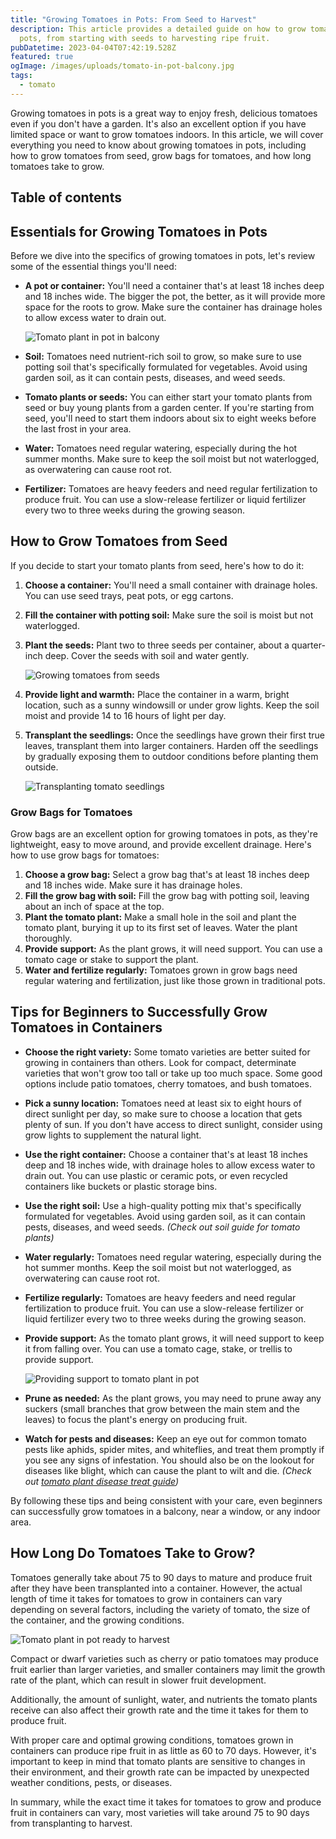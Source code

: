 ```yaml
---
title: "Growing Tomatoes in Pots: From Seed to Harvest"
description: This article provides a detailed guide on how to grow tomatoes in
  pots, from starting with seeds to harvesting ripe fruit.
pubDatetime: 2023-04-04T07:42:19.528Z
featured: true
ogImage: /images/uploads/tomato-in-pot-balcony.jpg
tags:
  - tomato
---
```

Growing tomatoes in pots is a great way to enjoy fresh, delicious tomatoes even if you don't have a garden. It's also an excellent option if you have limited space or want to grow tomatoes indoors. In this article, we will cover everything you need to know about growing tomatoes in pots, including how to grow tomatoes from seed, grow bags for tomatoes, and how long tomatoes take to grow.

## Table of contents

## Essentials for Growing Tomatoes in Pots

Before we dive into the specifics of growing tomatoes in pots, let's review some of the essential things you'll need:

* **A pot or container:** You'll need a container that's at least 18 inches deep and 18 inches wide. The bigger the pot, the better, as it will provide more space for the roots to grow. Make sure the container has drainage holes to allow excess water to drain out.

  ![Tomato plant in pot in balcony](/images/uploads/tomato-in-pot-balcony.jpg "Tomato plant in pot in balcony")
* **Soil:** Tomatoes need nutrient-rich soil to grow, so make sure to use potting soil that's specifically formulated for vegetables. Avoid using garden soil, as it can contain pests, diseases, and weed seeds.
* **Tomato plants or seeds:** You can either start your tomato plants from seed or buy young plants from a garden center. If you're starting from seed, you'll need to start them indoors about six to eight weeks before the last frost in your area.
* **Water:** Tomatoes need regular watering, especially during the hot summer months. Make sure to keep the soil moist but not waterlogged, as overwatering can cause root rot.
* **Fertilizer:** Tomatoes are heavy feeders and need regular fertilization to produce fruit. You can use a slow-release fertilizer or liquid fertilizer every two to three weeks during the growing season.

## How to Grow Tomatoes from Seed

If you decide to start your tomato plants from seed, here's how to do it:

1. **Choose a container:** You'll need a small container with drainage holes. You can use seed trays, peat pots, or egg cartons.
2. **Fill the container with potting soil:** Make sure the soil is moist but not waterlogged.
3. **Plant the seeds:** Plant two to three seeds per container, about a quarter-inch deep. Cover the seeds with soil and water gently.

   ![Growing tomatoes from seeds](/images/uploads/tomato-seedlings.jpg "Growing tomatoes from seeds")
4. **Provide light and warmth:** Place the container in a warm, bright location, such as a sunny windowsill or under grow lights. Keep the soil moist and provide 14 to 16 hours of light per day.
5. **Transplant the seedlings:** Once the seedlings have grown their first true leaves, transplant them into larger containers. Harden off the seedlings by gradually exposing them to outdoor conditions before planting them outside.

   ![Transplanting tomato seedlings](/images/uploads/transplanting-tomato-seedling-to-larger-pot.jpg "Transplanting tomato seedlings")

### Grow Bags for Tomatoes

Grow bags are an excellent option for growing tomatoes in pots, as they're lightweight, easy to move around, and provide excellent drainage. Here's how to use grow bags for tomatoes:

1. **Choose a grow bag:** Select a grow bag that's at least 18 inches deep and 18 inches wide. Make sure it has drainage holes.
2. **Fill the grow bag with soil:** Fill the grow bag with potting soil, leaving about an inch of space at the top.
3. **Plant the tomato plant:** Make a small hole in the soil and plant the tomato plant, burying it up to its first set of leaves. Water the plant thoroughly.
4. **Provide support:** As the plant grows, it will need support. You can use a tomato cage or stake to support the plant.
5. **Water and fertilize regularly:** Tomatoes grown in grow bags need regular watering and fertilization, just like those grown in traditional pots.

## Tips for Beginners to Successfully Grow Tomatoes in Containers

* **Choose the right variety:** Some tomato varieties are better suited for growing in containers than others. Look for compact, determinate varieties that won't grow too tall or take up too much space. Some good options include patio tomatoes, cherry tomatoes, and bush tomatoes.
* **Pick a sunny location:** Tomatoes need at least six to eight hours of direct sunlight per day, so make sure to choose a location that gets plenty of sun. If you don't have access to direct sunlight, consider using grow lights to supplement the natural light.
* **Use the right container:** Choose a container that's at least 18 inches deep and 18 inches wide, with drainage holes to allow excess water to drain out. You can use plastic or ceramic pots, or even recycled containers like buckets or plastic storage bins.
* **Use the right soil:** Use a high-quality potting mix that's specifically formulated for vegetables. Avoid using garden soil, as it can contain pests, diseases, and weed seeds. *(Check out soil guide for tomato plants)*
* **Water regularly:** Tomatoes need regular watering, especially during the hot summer months. Keep the soil moist but not waterlogged, as overwatering can cause root rot.
* **Fertilize regularly:** Tomatoes are heavy feeders and need regular fertilization to produce fruit. You can use a slow-release fertilizer or liquid fertilizer every two to three weeks during the growing season.
* **Provide support:** As the tomato plant grows, it will need support to keep it from falling over. You can use a tomato cage, stake, or trellis to provide support.

  ![Providing support to tomato plant in pot](/images/uploads/providing-support-to-tomato-plants-in-pots.jpg "Providing support to tomato plant in pot")
* **Prune as needed:** As the plant grows, you may need to prune away any suckers (small branches that grow between the main stem and the leaves) to focus the plant's energy on producing fruit.
* **Watch for pests and diseases:** Keep an eye out for common tomato pests like aphids, spider mites, and whiteflies, and treat them promptly if you see any signs of infestation. You should also be on the lookout for diseases like blight, which can cause the plant to wilt and die. *(Check out [tomato plant disease treat guide](https://urbangardener.wiki/posts/common-tomato-plant-diseases-symptoms-prevention-and-treatment-tips/))*

By following these tips and being consistent with your care, even beginners can successfully grow tomatoes in a balcony, near a window, or any indoor area.

## How Long Do Tomatoes Take to Grow?

Tomatoes generally take about 75 to 90 days to mature and produce fruit after they have been transplanted into a container. However, the actual length of time it takes for tomatoes to grow in containers can vary depending on several factors, including the variety of tomato, the size of the container, and the growing conditions.

![Tomato plant in pot ready to harvest](/images/uploads/tomato-in-pot-balcony.jpg "Tomato plant in pot ready to harvest")

Compact or dwarf varieties such as cherry or patio tomatoes may produce fruit earlier than larger varieties, and smaller containers may limit the growth rate of the plant, which can result in slower fruit development.

Additionally, the amount of sunlight, water, and nutrients the tomato plants receive can also affect their growth rate and the time it takes for them to produce fruit.

With proper care and optimal growing conditions, tomatoes grown in containers can produce ripe fruit in as little as 60 to 70 days. However, it's important to keep in mind that tomato plants are sensitive to changes in their environment, and their growth rate can be impacted by unexpected weather conditions, pests, or diseases.

In summary, while the exact time it takes for tomatoes to grow and produce fruit in containers can vary, most varieties will take around 75 to 90 days from transplanting to harvest.